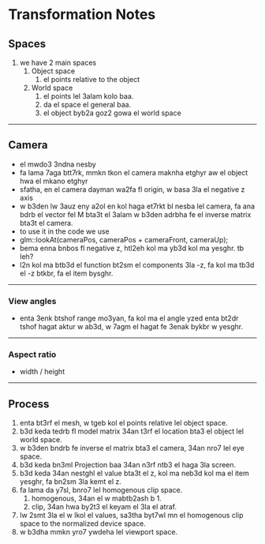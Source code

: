 # Transformation Notes
## Spaces
1. we have 2 main spaces 
   1. Object space 
      1. el points relative to the object
   2. World space
      1. el points lel 3alam kolo baa.  
      2. da el space el general baa.
      3. el object byb2a goz2 gowa el world space  
-------
## Camera
* el mwdo3 3ndna nesby
* fa lama 7aga btt7rk, mmkn tkon el camera maknha etghyr aw el object hwa el mkano etghyr
* sfatha, en el camera dayman wa2fa fl origin, w basa 3la el negative z axis
* w b3den lw 3auz eny a2ol en kol haga et7rkt bl nesba lel camera, fa ana bdrb el vector fel M bta3t el 3alam w b3den adrbha fe el inverse matrix bta3t el camera. 
* to use it in the code we use 
* glm::lookAt(cameraPos, cameraPos + cameraFront, cameraUp);
* bema enna bnbos fl negative z, htl2eh kol ma yb3d kol ma yesghr. tb leh? 
* l2n kol ma btb3d el function bt2sm el components 3la -z, fa kol ma tb3d el -z btkbr, fa el item bysghr. 
-------
### View angles 
* enta 3enk btshof range mo3yan, fa kol ma el angle yzed enta bt2dr tshof hagat aktur w ab3d, w 7agm el hagat fe 3enak bykbr w yesghr. 
-------
### Aspect ratio
* width / height
--------
## Process
1. enta bt3rf el mesh, w tgeb kol el points relative lel object space.
2. b3d keda tedrb fl model matrix 34an t3rf el location bta3 el object lel world space.
3. w b3den bndrb fe inverse el matrix bta3 el camera, 34an nro7 lel eye space.
4. b3d keda bn3ml Projection baa 34an n3rf ntb3 el haga 3la screen.
5. b3d keda 34an nestghl el value bta3t el z, kol ma neb3d kol ma el item yesghr, fa bn2sm 3la kemt el z. 
6. fa lama da y7sl, bnro7 lel homogenous clip space. 
   1. homogenous, 34an el w mabtb2ash b 1.
   2. clip, 34an hwa by2t3 el keyam el 3la el atraf. 
7. lw 2smt 3la el w lkol el values, sa3tha byt7wl mn el homogenous clip space to the normalized device space.
8. w b3dha mmkn yro7 ywdeha lel viewport space.
